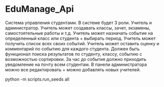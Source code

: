 # EduManage_Api

Система управления студентами. В системе будет 3 роли. Учитель и администратор. Учитель может создавать классы, зачет, экзамены, самостоятельные работы и т.д. Учитель может назначать событие на определенный класс или студента + выбирать период. Учитель может получить список всех своих событий. Учитель может оставить оценку и комментарий по событию для каждого студента. Должен быть функционал поиска результатов по студенту, классу, событию с возможностью сортировки. За час до события должно приходить уведомление на почту всем студентам.
В панели администратора можно все редактировать + можно добавлять новых учителей. 


python -m scripts.run_seeds all  

